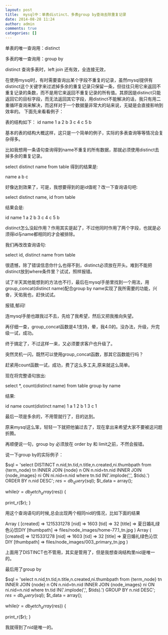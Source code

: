 ```yaml
---
layout: post
title:  mysql中：单表distinct、多表group by查询去除重复记录
date: 2014-08-28 11:24
author: admin
comments: true
categories: []
---
```

单表的唯一查询用：distinct

多表的唯一查询用：group by

distinct 查询多表时，left join 还有效，全连接无效，

在使用mysql时，有时需要查询出某个字段不重复的记录，虽然mysql提供有distinct这个关键字来过滤掉多余的重复记录只保留一条，但往往只用它来返回不重复记录的条数，而不是用它来返回不重复记录的所有值。其原因是distinct只能返回它的目标字段，而无法返回其它字段，用distinct不能解决的话，我只有用二重循环查询来解决，而这样对于一个数据量非常大的站来说，无疑是会直接影响到效率的。
下面先来看看例子：

表的结构如下：
id name
1 a
2 b
3 c
4 c
5 b

基本的表的结构大概这样，这只是一个简单的例子，实际的多表查询等等情况会复杂得多。

比如我想用一条语句查询得到name不重复的所有数据，那就必须使用distinct去掉多余的重复记录。

select distinct name from table
得到的结果是:

name
a
b
c

好像达到效果了，可是，我想要得到的是id值呢？改一下查询语句吧:

select distinct name, id from table

结果会是:

id name
1 a
2 b
3 c
4 c
5 b

distinct怎么没起作用？作用其实是起了，不过他同时作用了两个字段，也就是必须得id与name都相同的才会被排除。

我们再改改查询语句:

select id, distinct name from table

很遗憾，除了错误信息你什么也得不到，distinct必须放在开头。难到不能把distinct放到where条件里？试试，照样报错。

 

试了半天其他能想到的方法也不行，最后在mysql手册里找到一个用法，用group_concat(distinct name)配合group by name实现了我所需要的功能，兴奋，天佑我也，赶快试试。

报错,郁闷!

连mysql手册也跟我过不去，先给了我希望，然后又把我推向失望。

再仔细一查，group_concat函数是4.1支持，晕，我4.0的。没办法，升级，升完级一试，成功。

终于搞定了，不过这样一来，又必须要求客户也升级了。

突然灵机一闪，既然可以使用group_concat函数，那其它函数能行吗？

赶紧用count函数一试，成功，费了这么多工夫,原来就这么简单。

现在将完整语句放出:

select *, count(distinct name) from table group by name

结果:

id name count(distinct name)
1 a 1
2 b 1
3 c 1

最后一项是多余的，不用管就行了，目的达到。

原来mysql这么笨，轻轻一下就把他骗过去了，现在拿出来希望大家不要被这问题折腾。

再顺便说一句，group by 必须放在 order by 和 limit之前，不然会报错。

说一下group by的实际例子：

$sql = 'select DISTINCT n.nid,tn.tid,n.title,n.created,ni.thumbpath from {term_node} tn INNER JOIN {node} n ON n.nid=tn.nid INNER JOIN {node_images} ni ON ni.nid=n.nid where tn.tid IN('.implode(',', $tids).') ORDER BY n.nid DESC';
$res = db_query($sql);
$t_data = array();

while($r = db_fetch_array($res)) {

print_r($r);
}

用这个查询语句的时候,总会出现两个相同nid的情况，比如下面的结果

Array
(
[created] => 1215331278
[nid] => 1603
[tid] => 32
[title] => 夏日婚礼绿色沁饮DIY
[thumbpath] => files/node_images/home-77.1_tn.jpg
)
Array
(
[created] => 1215331278
[nid] => 1603
[tid] => 32
[title] => 夏日婚礼绿色沁饮DIY
[thumbpath] => files/node_images/003_primary_tn.jpg
)

上面用了DISTINCT也不管用，其实是管用了，但是我想查询结构里nid是唯一的。

最后用了group by

$sql = 'select
n.nid,tn.tid,n.title,n.created,ni.thumbpath from {term_node} tn INNER
JOIN {node} n ON n.nid=tn.nid INNER JOIN {node_images} ni ON
ni.nid=n.nid where tn.tid IN('.implode(',', $tids).') GROUP BY
n.nid DESC';
$res = db_query($sql);
$t_data = array();

while($r = db_fetch_array($res)) {

print_r($r);
}

我就得到了nid是唯一的。
